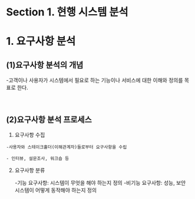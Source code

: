 # Section 1. 현행 시스템 분석

# 1. 요구사항 분석

   ## (1)요구사항 분석의 개념
   -고객이나 사용자가 시스템에서 필요로 하는 기능이나 서비스에 대한 이해와 정의를 목표로 한다.

   <br/>

   ## (2)요구사항 분석 프로세스
   1. 요구사항 수집
      
    -사용자와 스테이크홀더(이해관계자)들로부터 요구사항을 수립
      
    - 인터뷰, 설문조사, 워크숍 등

   2. 요구사항 분류

      -기능 요구사항: 시스템이 무엇을 해야 하는지 정의
      -비기능 요구사항: 성능, 보안 시스템이 어떻게 동작해야 하는지 정의


